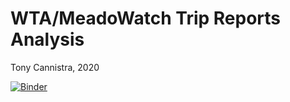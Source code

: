 # WTA/MeadoWatch Trip Reports Analysis

Tony Cannistra, 2020

[![Binder](https://mybinder.org/badge_logo.svg)](https://mybinder.org/v2/gh/acannistra/wta-meadowatch/master)
